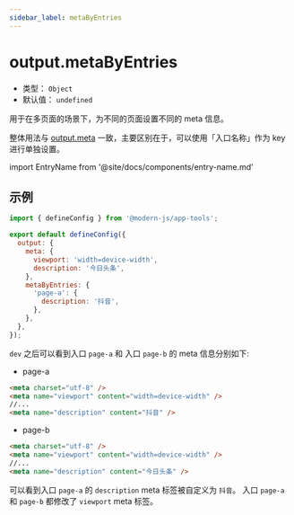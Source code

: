 ```yaml
---
sidebar_label: metaByEntries
---
```


# output.metaByEntries



- 类型： `Object`
- 默认值： `undefined`

用于在多页面的场景下，为不同的页面设置不同的 meta 信息。

整体用法与 [output.meta](/docs/apis/app/config/output/meta) 一致，主要区别在于，可以使用「入口名称」作为 key 进行单独设置。

import EntryName from '@site/docs/components/entry-name.md'

<EntryName />

## 示例

```js title="modern.config.js"
import { defineConfig } from '@modern-js/app-tools';

export default defineConfig({
  output: {
    meta: {
      viewport: 'width=device-width',
      description: '今日头条',
    },
    metaByEntries: {
      'page-a': {
        description: '抖音',
      },
    },
  },
});
```

`dev` 之后可以看到入口 `page-a` 和 入口 `page-b` 的 meta 信息分别如下:

- page-a

```html
<meta charset="utf-8" />
<meta name="viewport" content="width=device-width" />
//...
<meta name="description" content="抖音" />
```

- page-b

```html
<meta charset="utf-8" />
<meta name="viewport" content="width=device-width" />
//...
<meta name="description" content="今日头条" />
```

可以看到入口 `page-a` 的 `description` meta 标签被自定义为 `抖音`。 入口 `page-a` 和 `page-b` 都修改了 `viewport` meta 标签。
